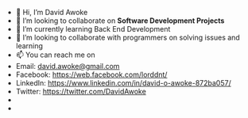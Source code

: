 - 👋 Hi, I’m David Awoke
- 👀 I’m looking to collaborate on <b>Software Development Projects</b>
- 🌱 I’m currently learning Back End Development
- 💞️ I’m looking to collaborate with programmers on solving issues and learning
- 📫 You can reach me on 
- Email: david.awoke@gmail.com
- Facebook: https://web.facebook.com/lorddnt/
- LinkedIn: https://www.linkedin.com/in/david-o-awoke-872ba057/
- Twitter: https://twitter.com/DavidAwoke
- 
- 


<!---
Lorddnt/Lorddnt is a ✨ special ✨ repository because its `README.md` (this file) appears on your GitHub profile.
You can click the Preview link to take a look at your changes.
--->
